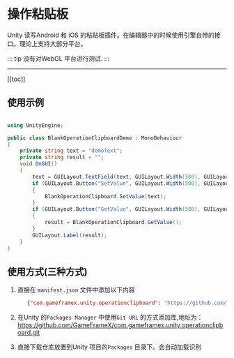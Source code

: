 # 操作粘贴板

Unity 读写Android 和 iOS 的粘贴板插件。在编辑器中的时候使用引擎自带的接口。理论上支持大部分平台。

::: tip
没有对WebGL 平台进行测试.
:::

---
[[toc]]



## 使用示例

```csharp

using UnityEngine;

public class BlankOperationClipboardDemo : MonoBehaviour
{
    private string text = "demoText";
    private string result = "";
    void OnGUI()
    {
        text = GUILayout.TextField(text, GUILayout.Width(500), GUILayout.Height(100));
        if (GUILayout.Button("SetValue", GUILayout.Width(500), GUILayout.Height(100)))
        {
            BlankOperationClipboard.SetValue(text);
        }
        if (GUILayout.Button("GetValue", GUILayout.Width(500), GUILayout.Height(100)))
        {
            result = BlankOperationClipboard.GetValue();
        }
        GUILayout.Label(result);
    }
}

```

## 使用方式(三种方式)

1. 直接在 `manifest.json` 文件中添加以下内容
   ```json
      {"com.gameframex.unity.operationclipboard": "https://github.com/GameFrameX/com.gameframex.unity.operationclipboard.git"}
    ```
2. 在Unity 的`Packages Manager` 中使用`Git URL`
   的方式添加库,地址为：https://github.com/GameFrameX/com.gameframex.unity.operationclipboard.git

3. 直接下载仓库放置到Unity 项目的`Packages` 目录下。会自动加载识别

